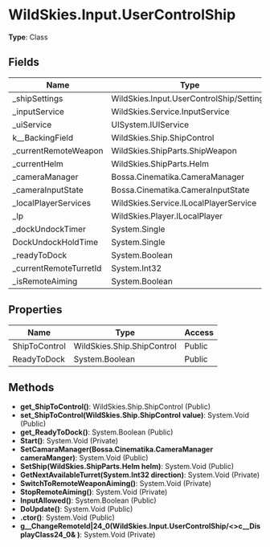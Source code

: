 ﻿# WildSkies.Input.UserControlShip

**Type**: Class

## Fields

| Name | Type | Access |
|------|------|--------|
| _shipSettings | WildSkies.Input.UserControlShip/Settings | Private |
| _inputService | WildSkies.Service.InputService | Private |
| _uiService | UISystem.IUIService | Private |
| <ShipToControl>k__BackingField | WildSkies.Ship.ShipControl | Private |
| _currentRemoteWeapon | WildSkies.ShipParts.ShipWeapon | Private |
| _currentHelm | WildSkies.ShipParts.Helm | Private |
| _cameraManager | Bossa.Cinematika.CameraManager | Private |
| _cameraInputState | Bossa.Cinematika.CameraInputState | Private |
| _localPlayerServices | WildSkies.Service.ILocalPlayerService | Private |
| _lp | WildSkies.Player.ILocalPlayer | Private |
| _dockUndockTimer | System.Single | Private |
| DockUndockHoldTime | System.Single | Private |
| _readyToDock | System.Boolean | Private |
| _currentRemoteTurretId | System.Int32 | Private |
| _isRemoteAiming | System.Boolean | Private |

## Properties

| Name | Type | Access |
|------|------|--------|
| ShipToControl | WildSkies.Ship.ShipControl | Public |
| ReadyToDock | System.Boolean | Public |

## Methods

- **get_ShipToControl()**: WildSkies.Ship.ShipControl (Public)
- **set_ShipToControl(WildSkies.Ship.ShipControl value)**: System.Void (Public)
- **get_ReadyToDock()**: System.Boolean (Public)
- **Start()**: System.Void (Private)
- **SetCamaraManager(Bossa.Cinematika.CameraManager cameraManger)**: System.Void (Public)
- **SetShip(WildSkies.ShipParts.Helm helm)**: System.Void (Public)
- **GetNextAvailableTurret(System.Int32 direction)**: System.Void (Private)
- **SwitchToRemoteWeaponAiming()**: System.Void (Private)
- **StopRemoteAiming()**: System.Void (Private)
- **InputAllowed()**: System.Boolean (Public)
- **DoUpdate()**: System.Void (Public)
- **.ctor()**: System.Void (Public)
- **<GetNextAvailableTurret>g__ChangeRemoteId|24_0(WildSkies.Input.UserControlShip/<>c__DisplayClass24_0& )**: System.Void (Private)

